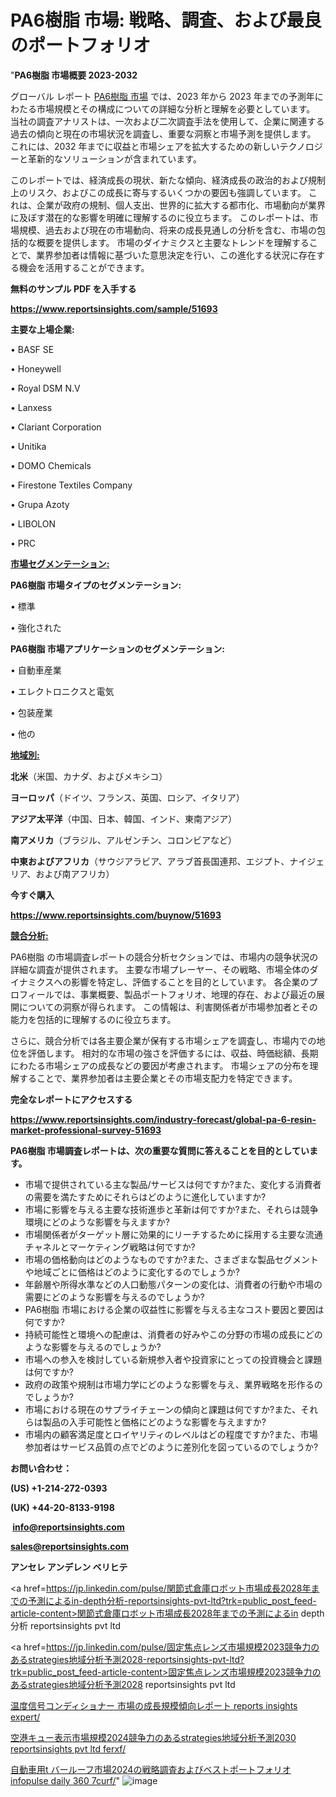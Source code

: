 # PA6樹脂 市場: 戦略、調査、および最良のポートフォリオ

"<strong>PA6樹脂 市場概要 2023-2032</strong>

グローバル レポート <a href=https://www.reportsinsights.com/sample/51693>PA6樹脂 市場</a> では、2023 年から 2023 年までの予測年にわたる市場規模とその構成についての詳細な分析と理解を必要としています。 当社の調査アナリストは、一次および二次調査手法を使用して、企業に関連する過去の傾向と現在の市場状況を調査し、重要な洞察と市場予測を提供します。 これには、2032 年までに収益と市場シェアを拡大​​するための新しいテクノロジーと革新的なソリューションが含まれています。

このレポートでは、経済成長の現状、新たな傾向、経済成長の政治的および規制上のリスク、およびこの成長に寄与するいくつかの要因も強調しています。 これは、企業が政府の規制、個人支出、世界的に拡大する都市化、市場動向が業界に及ぼす潜在的な影響を明確に理解するのに役立ちます。 このレポートは、市場規模、過去および現在の市場動向、将来の成長見通しの分析を含む、市場の包括的な概要を提供します。 市場のダイナミクスと主要なトレンドを理解することで、業界参加者は情報に基づいた意思決定を行い、この進化する状況に存在する機会を活用することができます。

<strong><b>無料のサンプル PDF を入手する</b></strong>

<a href=https://www.reportsinsights.com/sample/51693><strong><u>https://www.reportsinsights.com/sample/51693</u></strong></a>

<strong>主要な上場企業:</strong>

• BASF SE

• Honeywell

• Royal DSM N.V

• Lanxess

• Clariant Corporation

• Unitika

• DOMO Chemicals

• Firestone Textiles Company

• Grupa Azoty

• LIBOLON

• PRC

<strong><u>市場セグメンテーション</u></strong><strong><u>:</u></strong>

<strong>PA6樹脂 市場タイプのセグメンテーション:</strong>

• 標準

• 強化された

<strong>PA6樹脂 市場アプリケーションのセグメンテーション:</strong>

• 自動車産業

• エレクトロニクスと電気

• 包装産業

• 他の

<strong><u>地域別</u></strong><strong><u>:</u></strong>

<strong>北米</strong>（米国、カナダ、およびメキシコ）

<strong>ヨーロッパ</strong>（ドイツ、フランス、英国、ロシア、イタリア）

<strong>アジア太平洋</strong>（中国、日本、韓国、インド、東南アジア）

<strong>南アメリカ</strong>（ブラジル、アルゼンチン、コロンビアなど）

<strong>中東およびアフリカ</strong>（サウジアラビア、アラブ首長国連邦、エジプト、ナイジェリア、および南アフリカ）

<strong>今すぐ購入</strong>

<a href=https://www.reportsinsights.com/buynow/51693><strong><u>https://www.reportsinsights.com/buynow/51693</u></strong></a>

<strong><u>競合分析:</u></strong>

PA6樹脂 の市場調査レポートの競合分析セクションでは、市場内の競争状況の詳細な調査が提供されます。 主要な市場プレーヤー、その戦略、市場全体のダイナミクスへの影響を特定し、評価することを目的としています。 各企業のプロフィールでは、事業概要、製品ポートフォリオ、地理的存在、および最近の展開についての洞察が得られます。 この情報は、利害関係者が市場参加者とその能力を包括的に理解するのに役立ちます。

さらに、競合分析では各主要企業が保有する市場シェアを調査し、市場内での地位を評価します。 相対的な市場の強さを評価するには、収益、時価総額、長期にわたる市場シェアの成長などの要因が考慮されます。 市場シェアの分布を理解することで、業界参加者は主要企業とその市場支配力を特定できます。

<strong>完全なレポートにアクセスする</strong>

<a href=https://www.reportsinsights.com/industry-forecast/global-pa-6-resin-market-professional-survey-51693><strong><u><b>https://www.reportsinsights.com/industry-forecast/global-pa-6-resin-market-professional-survey-51693</b></u></strong></a>

<strong><b>PA6樹脂 市場調査レポートは、次の重要な質問に答えることを目的としています。</b></strong>
<ul>
  <li>市場で提供されている主な製品/サービスは何ですか?また、変化する消費者の需要を満たすためにそれらはどのように進化していますか?</li>
  <li>市場に影響を与える主要な技術進歩と革新は何ですか?また、それらは競争環境にどのような影響を与えますか?</li>
  <li>市場関係者がターゲット層に効果的にリーチするために採用する主要な流通チャネルとマーケティング戦略は何ですか?</li>
  <li>市場の価格動向はどのようなものですか?また、さまざまな製品セグメントや地域ごとに価格はどのように変化するのでしょうか?</li>
  <li>年齢層や所得水準などの人口動態パターンの変化は、消費者の行動や市場の需要にどのような影響を与えるのでしょうか?</li>
  <li>PA6樹脂 市場における企業の収益性に影響を与える主なコスト要因と要因は何ですか?</li>
  <li>持続可能性と環境への配慮は、消費者の好みやこの分野の市場の成長にどのような影響を与えるのでしょうか?</li>
  <li>市場への参入を検討している新規参入者や投資家にとっての投資機会と課題は何ですか?</li>
  <li>政府の政策や規制は市場力学にどのような影響を与え、業界戦略を形作るのでしょうか?</li>
  <li>市場における現在のサプライチェーンの傾向と課題は何ですか?また、それらは製品の入手可能性と価格にどのような影響を与えますか?</li>
  <li>市場内の顧客満足度とロイヤリティのレベルはどの程度ですか?また、市場参加者はサービス品質の点でどのように差別化を図っているのでしょうか?</li>
</ul>
<strong>お問い合わせ：</strong>

<strong>(US) +1-214-272-0393</strong>

<strong>(UK) +44-20-8133-9198</strong>

<strong> </strong><a href=info@reportsinsights.com><strong><u>info@reportsinsights.com</u></strong></a>

<a href=sales@reportsinsights.com><strong><u>sales@reportsinsights.com</u></strong></a>

<strong>アンセレ アンデレン ベリヒテ</strong>

<a href=https://jp.linkedin.com/pulse/関節式倉庫ロボット市場成長2028年までの予測によるin-depth分析-reportsinsights-pvt-ltd?trk=public_post_feed-article-content>関節式倉庫ロボット市場成長2028年までの予測によるin depth分析 reportsinsights pvt ltd</a>

<a href=https://jp.linkedin.com/pulse/固定焦点レンズ市場規模2023競争力のあるstrategies地域分析予測2028-reportsinsights-pvt-ltd?trk=public_post_feed-article-content>固定焦点レンズ市場規模2023競争力のあるstrategies地域分析予測2028 reportsinsights pvt ltd</a>

<a href=https://www.linkedin.com/pulse/温度信号コンディショナー-市場の成長規模傾向レポート-reports-insights-expert/>温度信号コンディショナー 市場の成長規模傾向レポート reports insights expert/</a>

<a href=https://www.linkedin.com/pulse/空港キュー表示市場規模2024競争力のあるstrategies地域分析予測2030-reportsinsights-pvt-ltd-ferxf/>空港キュー表示市場規模2024競争力のあるstrategies地域分析予測2030 reportsinsights pvt ltd ferxf/</a>

<a href=https://www.linkedin.com/pulse/自動車用t-バールーフ市場2024の戦略調査およびベストポートフォリオ-infopulse-daily-360-7curf/>自動車用t バールーフ市場2024の戦略調査およびベストポートフォリオ infopulse daily 360 7curf/</a>"
![image](https://github.com/gayatrid12/RImarketreport/assets/158473851/87f84ce2-57ae-4d3e-977d-28bf9f7d75ce)
